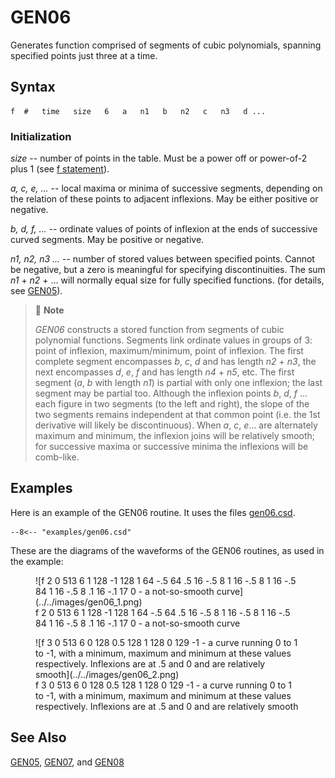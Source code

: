 <!--
id:GEN06
category:
-->
# GEN06
Generates function comprised of segments of cubic polynomials, spanning specified points just three at a time.

## Syntax
``` csound-orc
f  #   time   size   6   a   n1   b   n2   c   n3   d ...
```

### Initialization

_size_ -- number of points in the table. Must be a power off or power-of-2 plus 1 (see [f statement](../../scoregens/f)).

_a, c, e, ..._ -- local maxima or minima of successive segments, depending on the relation of these points to adjacent inflexions. May be either positive or negative.

_b, d, f, ..._ -- ordinate values of points of inflexion at the ends of successive curved segments. May be positive or negative.

_n1, n2, n3 ..._ -- number of stored values between specified points. Cannot be negative, but a zero is meaningful for specifying discontinuities. The sum _n1_ + _n2_ + ... will normally equal size for fully specified functions. (for details, see [GEN05](../../scoregens/gen05)).

> :memo: **Note**
>
> _GEN06_ constructs a stored function from segments of cubic polynomial functions. Segments link ordinate values in groups of 3: point of inflexion, maximum/minimum, point of inflexion. The first complete segment encompasses _b_, _c_, _d_ and has length _n2_ + _n3_, the next encompasses _d_, _e_, _f_ and has length _n4_ + _n5_, etc. The first segment (_a_, _b_ with length _n1_) is partial with only one inflexion; the last segment may be partial too. Although the inflexion points _b_, _d_, _f_ ... each figure in two segments (to the left and right), the slope of the two segments remains independent at that common point (i.e. the 1st derivative will likely be discontinuous). When _a_, _c_, _e_... are alternately maximum and minimum, the inflexion joins will be relatively smooth; for successive maxima or successive minima the inflexions will be comb-like.
>

## Examples

Here is an example of the GEN06 routine. It uses the files [gen06.csd](../../examples/gen06.csd).

``` csound-csd title="An example of the GEN06 routine." linenums="1"
--8<-- "examples/gen06.csd"
```

These are the diagrams of the waveforms of the GEN06 routines, as used in the example:

<figure markdown="span">
![f 2 0 513 6 1 128 -1 128 1 64 -.5 64 .5 16 -.5 8 1 16 -.5 8 1 16 -.5 84 1 16 -.5 8 .1 16 -.1 17 0 - a not-so-smooth curve](../../images/gen06_1.png)
<figcaption>f 2 0 513 6 1 128 -1 128 1 64 -.5 64 .5 16 -.5 8 1 16 -.5 8 1 16 -.5 84 1 16 -.5 8 .1 16 -.1 17 0 - a not-so-smooth curve</figcaption>
</figure>

<figure markdown="span">
![f 3 0 513 6 0 128 0.5 128 1 128 0 129 -1 - a curve running 0 to 1 to -1, with a minimum, maximum and minimum at these values respectively. Inflexions are at .5 and 0 and are relatively smooth](../../images/gen06_2.png)
<figcaption>f 3 0 513 6 0 128 0.5 128 1 128 0 129 -1 - a curve running 0 to 1 to -1, with a minimum, maximum and minimum at these values respectively. Inflexions are at .5 and 0 and are relatively smooth</figcaption>
</figure>

## See Also

[GEN05](../../scoregens/gen05), [GEN07](../../scoregens/gen07), and [GEN08](../../scoregens/gen08)
